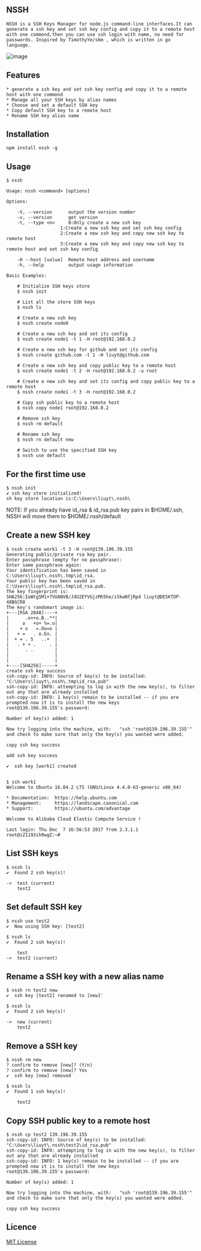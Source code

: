 ## NSSH

    NSSH is a SSH Keys Manager for node.js command-line interfaces.It can generate a ssh key and set ssh key config and copy it to a remote host  with one commond,then you can use ssh login with name, no need for passwords. Inspired by TimothyYe/skm , which is written in go language.

![image](https://raw.githubusercontent.com/iliuyt/blog/master/lib/images/nssh.gif)


## Features

    * generate a ssh key and set ssh key config and copy it to a remote host with one commond
    * Manage all your SSH keys by alias names
    * Choose and set a default SSH key
    * Copy default SSH key to a remote host
    * Rename SSH key alias name

## Installation

    npm install nssh -g

## Usage

    $ nssh

    Usage: nssh <command> [options]

    Options:

        -V, --version      output the version number
        -v, --version      get version
        -t, --type <n>     0:Only create a new ssh key
                        1:Create a new ssh key and set ssh key config
                        2:Create a new ssh key and copy new ssh key to remote host
                        3:Create a new ssh key and copy new ssh key to remote host and set ssh key config

        -H --host [value]  Remote host address and username
        -h, --help         output usage information

    Basic Examples:

        # Initialize SSH keys store
        $ nssh init

        # List all the store SSH keys
        $ nssh ls

        # Create a new ssh key
        $ nssh create node0

        # Create a new ssh key and set its config
        $ nssh create node1 -t 1 -H root@192.168.0.2

        # Create a new ssh key for github and set its config
        $ nssh create github.com -t 1 -H liuyt@github.com

        # Create a new ssh key and copy public key to a remote host
        $ nssh create node1 -t 2 -H root@192.168.0.2 -u root

        # Create a new ssh key and set its config and copy public key to a remote host
        $ nssh create node1 -t 3 -H root@192.168.0.2

        # Copy ssh public key to a remote host
        $ nssh copy node1 root@192.168.0.2

        # Remove ssh key
        $ nssh rm default

        # Rename ssh key
        $ nssh rn default new

        # Switch to use the specified SSH key
        $ nssh use default


## For the first time use

    $ nssh init
    ✔ ssh key store initialized!
    sh key store location is:C:\Users\liuyt\.nssh\

NOTE: If you already have id_rsa & id_rsa.pub key pairs in $HOME/.ssh, NSSH will move them to $HOME/.nssh/default

## Create a new SSH key

    $ nssh create work1 -t 3 -H root@139.196.39.155
    Generating public/private rsa key pair.
    Enter passphrase (empty for no passphrase):
    Enter same passphrase again:
    Your identification has been saved in C:\Users\liuyt\.nssh\.tmp\id_rsa.
    Your public key has been saved in C:\Users\liuyt\.nssh\.tmp\id_rsa.pub.
    The key fingerprint is:
    SHA256:IoWtg5M1+7VUANVB/JdU2EYVGjzMh5he/iSkwNfjRp4 liuyt@DESKTOP-48BGCR8
    The key's randomart image is:
    +---[RSA 2048]----+
    |      .o++o.B..**|
    |     o   +o+ %=.o|
    |    + o   =.Oo=o |
    |   + =   . o.Eo. |
    |  + = . S   ..+  |
    |   . + + .     . |
    |      . .        |
    |                 |
    |                 |
    +----[SHA256]-----+
    create ssh key success
    ssh-copy-id: INFO: Source of key(s) to be installed: "C:\Users\liuyt\.nssh\.tmp\id_rsa.pub"
    ssh-copy-id: INFO: attempting to log in with the new key(s), to filter out any that are already installed
    ssh-copy-id: INFO: 1 key(s) remain to be installed -- if you are prompted now it is to install the new keys
    root@139.196.39.155's password:

    Number of key(s) added: 1

    Now try logging into the machine, with:   "ssh 'root@139.196.39.155'"
    and check to make sure that only the key(s) you wanted were added.

    copy ssh key success

    add ssh key success

    ✔  ssh key [work1] created


    $ ssh work1
    Welcome to Ubuntu 16.04.2 LTS (GNU/Linux 4.4.0-63-generic x86_64)

    * Documentation:  https://help.ubuntu.com
    * Management:     https://landscape.canonical.com
    * Support:        https://ubuntu.com/advantage

    Welcome to Alibaba Cloud Elastic Compute Service !

    Last login: Thu Dec  7 16:56:53 2017 from 2.3.1.1
    root@iZ1193ih9wgZ:~#



## List SSH keys

    $ nssh ls
    ✔  Found 2 ssh key(s)!

    ->  test (current)
        test2

## Set default SSH key

    $ nssh use test2
    ✔  Now using SSH key: [test2]

    $ nssh ls
    ✔  Found 2 ssh key(s)!

        test
    ->  test2 (current)


## Rename a SSH key with a new alias name

    $ nssh rn test2 new
    ✔  ssh key [test2] renamed to [new]'

    $ nssh ls
    ✔  Found 2 ssh key(s)!

    ->  new (current)
        test2

## Remove a SSH key

    $ nssh rm new
    ? confirm to remove [new]? (Y/n)
    ? confirm to remove [new]? Yes
    ✔  ssh key [new] removed

    $ nssh ls
    ✔  Found 1 ssh key(s)!

        test2

## Copy SSH public key to a remote host

    $ nssh cp test2 139.196.39.155
    ssh-copy-id: INFO: Source of key(s) to be installed: "C:\Users\liuyt\.nssh\test2\id_rsa.pub"
    ssh-copy-id: INFO: attempting to log in with the new key(s), to filter out any that are already installed
    ssh-copy-id: INFO: 1 key(s) remain to be installed -- if you are prompted now it is to install the new keys
    root@139.196.39.155's password:

    Number of key(s) added: 1

    Now try logging into the machine, with:   "ssh 'root@139.196.39.155'"
    and check to make sure that only the key(s) you wanted were added.

    copy ssh key success

## Licence

[MIT License](https://github.com/iliuyt/nssh/blob/master/LICENSE)